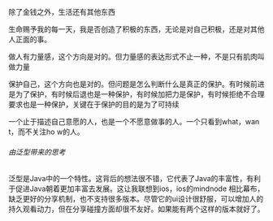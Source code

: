 除了金钱之外，生活还有其他东西



生命赐予我的每一天，我是否创造了积极的东西，无论是对自己积极，还是对其他人正面的事。

做人有力量感，这个方向是对的。但力量感的表达形式不止一种，不是只有肌肉叫做力量

保护自己，这个方向也是对的。但问题是怎么判断什么是真正的保护。有时候前进是为了保护，有时候后退也是一种保护，有时候加把力是保护，有时候拒绝不合理要求也是一种保护，关键在于保护的目的是为了可持续



一个止于描述自己意愿的人，也是一个不愿意做事的人。一个只看到what，wan t，而不关注ho w的人。



###### 由泛型带来的思考

​		泛型是Java中的一个特性。这背后的想法很不错，它代表了Java的丰富性，有利于促进Java朝着更加丰富去发展。这让我联想到ios，ios的mindnode 相比幕布，缺乏更好的分享机制，也不支持很多版本。尽管它的ui设计很舒服，可以增加人的持久观看动力，但在分享碰撞方面却很不友好。如果能有两个这样的版本就好了。